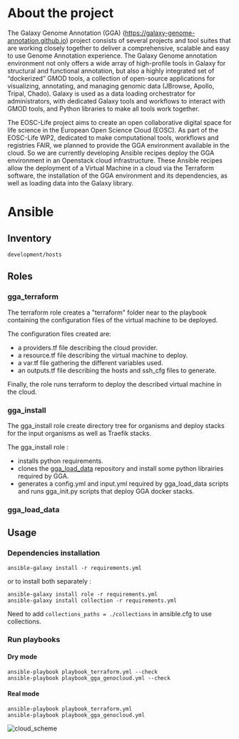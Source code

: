 # About the project

The Galaxy Genome Annotation (GGA) (https://galaxy-genome-annotation.github.io) project consists of several projects and tool suites that are working closely together to deliver a comprehensive, scalable and easy to use Genome Annotation experience. The Galaxy Genome annotation environment not only offers a wide array of high-profile tools in Galaxy for structural and functional annotation, but also a highly integrated set of “dockerized” GMOD tools, a collection of open-source applications for visualizing, annotating, and managing genomic data (JBrowse, Apollo, Tripal, Chado). Galaxy is used as a data loading orchestrator for administrators, with dedicated Galaxy tools and workflows to interact with GMOD tools, and Python libraries to make all tools work together.

The EOSC-Life project aims to create an open collaborative digital space for life science in the European Open Science Cloud (EOSC). As part of the EOSC-Life WP2, dedicated to make computational tools, workflows and registries FAIR, we planned to provide the GGA environment available in the cloud. So we are currently developing Ansible recipes deploy the GGA environment in an Openstack cloud infrastructure. These Ansible recipes allow the deployment of a Virtual Machine in a cloud via the Terraform software, the installation of the GGA environment and its dependencies, as well as loading data into the Galaxy library.

# Ansible

## Inventory

`development/hosts`


## Roles

### gga_terraform

The terraform role creates a "terraform" folder near to the playbook containing the configuration files of the virtual machine to be deployed.

The configuration files created are:
- a providers.tf file describing the cloud provider.
- a resource.tf file describing the virtual machine to deploy.
- a var.tf file gathering the different variables used.
- an outputs.tf file describing the hosts and ssh_cfg files to generate.

Finally, the role runs terraform to deploy the described virtual machine in the cloud.

### gga_install

The gga_install role create directory tree for organisms and deploy stacks for the input organisms as well as Traefik stacks.

The gga_install role :
- installs python requirements.
- clones the [gga_load_data](http://gitlab.sb-roscoff.fr/abims/e-infra/gga_load_data/tree/master) repository and install some python librairies required by GGA.
- generates a config.yml and input.yml required by gga_load_data scripts and runs gga_init.py scripts that deploy GGA docker stacks.

### gga_load_data


## Usage

### Dependencies installation

```
ansible-galaxy install -r requirements.yml 
```
or to install both separately :
```
ansible-galaxy install role -r requirements.yml 
ansible-galaxy install collection -r requirements.yml 
```

Need to add `collections_paths = ./collections` in ansible.cfg to use collections.

### Run playbooks
#### Dry mode

```
ansible-playbook playbook_terraform.yml --check
ansible-playbook playbook_gga_genocloud.yml --check
```

#### Real mode

```
ansible-playbook playbook_terraform.yml
ansible-playbook playbook_gga_genocloud.yml
```

![cloud_scheme](https://github.com/abims-sbr/GGA_Cloud/blob/master/static/images/cloud_scheme.png)
